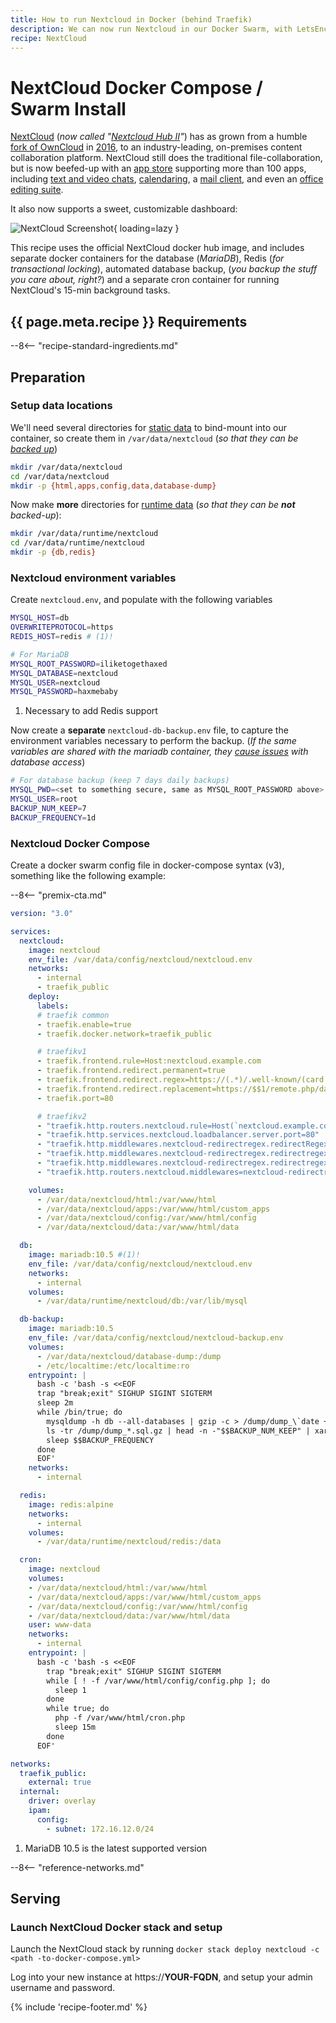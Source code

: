 ```yaml
---
title: How to run Nextcloud in Docker (behind Traefik)
description: We can now run Nextcloud in our Docker Swarm, with LetsEncrypt SSL termination handled by Traefik
recipe: NextCloud
---
```


# NextCloud Docker Compose / Swarm Install

[NextCloud](https://nextcloud.com/) (*now called "[Nextcloud Hub II](https://nextcloud.com/blog/nextcloud-hub-2-brings-major-overhaul-introducing-nextcloud-office-p2p-backup-and-more/)"*) has as grown from a humble [fork of OwnCloud](https://owncloud.com/owncloud-vs-nextcloud/) in [2016](https://www.zdnet.com/article/owncloud-founder-forks-popular-open-source-cloud/), to an industry-leading, on-premises content collaboration platform. NextCloud still does the traditional file-collaboration, but is now beefed-up with an [app store](https://apps.nextcloud.com/featured) supporting more than 100 apps, including [text and video chats](https://apps.nextcloud.com/apps/spreed), [calendaring](https://apps.nextcloud.com/apps/calendar), a [mail client](https://apps.nextcloud.com/apps/mail), and even an [office editing suite](https://apps.nextcloud.com/apps/richdocuments).

It also now supports a sweet, customizable dashboard:

![NextCloud Screenshot](/images/nextcloud.png){ loading=lazy }

This recipe uses the official NextCloud docker hub image, and includes separate docker containers for the database (*MariaDB*), Redis (*for transactional locking*), automated database backup, (*you backup the stuff you care about, right?*) and a separate cron container for running NextCloud's 15-min background tasks.

## {{ page.meta.recipe }} Requirements

--8<-- "recipe-standard-ingredients.md"

## Preparation

### Setup data locations

We'll need several directories for [static data](/reference/data_layout/#static-data) to bind-mount into our container, so create them in `/var/data/nextcloud` (_so that they can be [backed up](/recipes/duplicity/)_)

```bash
mkdir /var/data/nextcloud
cd /var/data/nextcloud
mkdir -p {html,apps,config,data,database-dump}
```

Now make **more** directories for [runtime data](/reference/data_layout/#runtime-data) (_so that they can be **not** backed-up_):

```bash
mkdir /var/data/runtime/nextcloud
cd /var/data/runtime/nextcloud
mkdir -p {db,redis}
```

### Nextcloud environment variables

Create `nextcloud.env`, and populate with the following variables

```bash title="/var/data/config/nextcloud/nextcloud.env"
MYSQL_HOST=db
OVERWRITEPROTOCOL=https
REDIS_HOST=redis # (1)!

# For MariaDB
MYSQL_ROOT_PASSWORD=iliketogethaxed
MYSQL_DATABASE=nextcloud
MYSQL_USER=nextcloud
MYSQL_PASSWORD=haxmebaby
```

1. Necessary to add Redis support

Now create a **separate** `nextcloud-db-backup.env` file, to capture the environment variables necessary to perform the backup. (_If the same variables are shared with the mariadb container, they [cause issues](https://forum.funkypenguin.co.nz/t/nextcloud-funky-penguins-geek-cookbook/254/3?u=funkypenguin) with database access_)

````bash title="/var/data/config/nextcloud/nextcloud-db-backup.env"
# For database backup (keep 7 days daily backups)
MYSQL_PWD=<set to something secure, same as MYSQL_ROOT_PASSWORD above>
MYSQL_USER=root
BACKUP_NUM_KEEP=7
BACKUP_FREQUENCY=1d
````

### Nextcloud Docker Compose

Create a docker swarm config file in docker-compose syntax (v3), something like the following example:

--8<-- "premix-cta.md"

```yaml title="/var/data/config/nextcloud/nextcloud.yml"
version: "3.0"

services:
  nextcloud:
    image: nextcloud
    env_file: /var/data/config/nextcloud/nextcloud.env
    networks:
      - internal
      - traefik_public
    deploy:
      labels:
      # traefik common
      - traefik.enable=true
      - traefik.docker.network=traefik_public

      # traefikv1
      - traefik.frontend.rule=Host:nextcloud.example.com
      - traefik.frontend.redirect.permanent=true
      - traefik.frontend.redirect.regex=https://(.*)/.well-known/(card|cal)dav
      - traefik.frontend.redirect.replacement=https://$$1/remote.php/dav/
      - traefik.port=80     

      # traefikv2
      - "traefik.http.routers.nextcloud.rule=Host(`nextcloud.example.com`)"
      - "traefik.http.services.nextcloud.loadbalancer.server.port=80"
      - "traefik.http.middlewares.nextcloud-redirectregex.redirectRegex.permanent=true"
      - "traefik.http.middlewares.nextcloud-redirectregex.redirectregex.regex=^https://(.*)/.well-known/(card|cal)dav"
      - "traefik.http.middlewares.nextcloud-redirectregex.redirectregex.replacement=https://$$1/remote.php/dav/"
      - "traefik.http.routers.nextcloud.middlewares=nextcloud-redirectregex@docker"

    volumes:
      - /var/data/nextcloud/html:/var/www/html
      - /var/data/nextcloud/apps:/var/www/html/custom_apps
      - /var/data/nextcloud/config:/var/www/html/config
      - /var/data/nextcloud/data:/var/www/html/data

  db:
    image: mariadb:10.5 #(1)!
    env_file: /var/data/config/nextcloud/nextcloud.env
    networks:
      - internal
    volumes:
      - /var/data/runtime/nextcloud/db:/var/lib/mysql

  db-backup:
    image: mariadb:10.5
    env_file: /var/data/config/nextcloud/nextcloud-backup.env
    volumes:
      - /var/data/nextcloud/database-dump:/dump
      - /etc/localtime:/etc/localtime:ro
    entrypoint: |
      bash -c 'bash -s <<EOF
      trap "break;exit" SIGHUP SIGINT SIGTERM
      sleep 2m
      while /bin/true; do
        mysqldump -h db --all-databases | gzip -c > /dump/dump_\`date +%d-%m-%Y"_"%H_%M_%S\`.sql.gz
        ls -tr /dump/dump_*.sql.gz | head -n -"$$BACKUP_NUM_KEEP" | xargs -r rm
        sleep $$BACKUP_FREQUENCY
      done
      EOF'
    networks:
      - internal

  redis:
    image: redis:alpine
    networks:
      - internal
    volumes:
      - /var/data/runtime/nextcloud/redis:/data

  cron:
    image: nextcloud
    volumes:
    - /var/data/nextcloud/html:/var/www/html
    - /var/data/nextcloud/apps:/var/www/html/custom_apps
    - /var/data/nextcloud/config:/var/www/html/config
    - /var/data/nextcloud/data:/var/www/html/data
    user: www-data
    networks:
      - internal
    entrypoint: |
      bash -c 'bash -s <<EOF
        trap "break;exit" SIGHUP SIGINT SIGTERM
        while [ ! -f /var/www/html/config/config.php ]; do
          sleep 1
        done
        while true; do
          php -f /var/www/html/cron.php
          sleep 15m
        done
      EOF'

networks:
  traefik_public:
    external: true
  internal:
    driver: overlay
    ipam:
      config:
        - subnet: 172.16.12.0/24
```

1. MariaDB 10.5 is the latest supported version

--8<-- "reference-networks.md"

## Serving

### Launch NextCloud Docker stack and setup

Launch the NextCloud stack by running ```docker stack deploy nextcloud -c <path -to-docker-compose.yml>```

Log into your new instance at https://**YOUR-FQDN**, and setup your admin username and password.

[^1]: Since many of my other recipes use PostgreSQL, I'd have preferred to use Postgres over MariaDB, but MariaDB seems to be the [preferred database type](https://github.com/nextcloud/server/issues/5912).
[^2]: If you want better performance when using Photos in Nextcloud, have a look at [this detailed write-up](https://rayagainstthemachine.net/linux%20administration/nextcloud-photos/)!

{% include 'recipe-footer.md' %}
